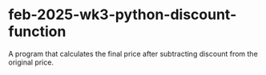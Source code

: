 # feb-2025-wk3-python-discount-function
A program that calculates the final price after subtracting discount from the original price.
